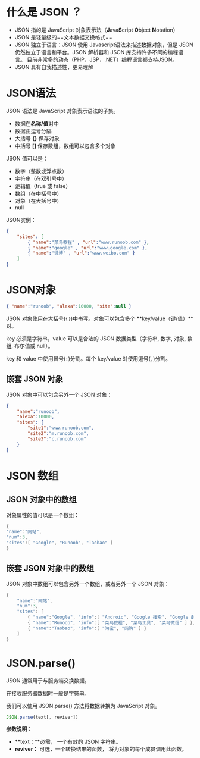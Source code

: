 # 什么是 JSON ？

+ JSON 指的是 JavaScript 对象表示法（**J**ava**S**cript **O**bject **N**otation）
+ JSON 是轻量级的==文本数据交换格式==
+ JSON 独立于语言：JSON 使用 Javascript语法来描述数据对象，但是 JSON 仍然独立于语言和平台。JSON 解析器和 JSON 库支持许多不同的编程语言。 目前非常多的动态（PHP，JSP，.NET）编程语言都支持JSON。
+ JSON 具有自我描述性，更易理解



# JSON语法

JSON 语法是 JavaScript 对象表示语法的子集。

+ 数据在**名称/值**对中
+ 数据由逗号分隔
+ 大括号 **{}** 保存对象
+ 中括号 **[]** 保存数组，数组可以包含多个对象

JSON 值可以是：

+ 数字（整数或浮点数）
+ 字符串（在双引号中）
+ 逻辑值（true 或 false）
+ 数组（在中括号中）
+ 对象（在大括号中）
+ null

JSON实例：

```json
{
    "sites": [
        { "name":"菜鸟教程" , "url":"www.runoob.com" }, 
        { "name":"google" , "url":"www.google.com" }, 
        { "name":"微博" , "url":"www.weibo.com" }
    ]
}
```



# JSON对象

```JSON
{ "name":"runoob", "alexa":10000, "site":null }
```

JSON 对象使用在大括号(`{}`)中书写。对象可以包含多个 **key/value（键/值）**对。

key 必须是字符串，value 可以是合法的 JSON 数据类型（字符串, 数字, 对象, 数组, 布尔值或 null）。

key 和 value 中使用冒号(`:`)分割。每个 key/value 对使用逗号(`,`)分割。

## 嵌套 JSON 对象

JSON 对象中可以包含另外一个 JSON 对象：

```JSON
{
    "name":"runoob",
    "alexa":10000,
    "sites": {
        "site1":"www.runoob.com",
        "site2":"m.runoob.com",
        "site3":"c.runoob.com"
    }
}
```



# JSON 数组

## JSON 对象中的数组

对象属性的值可以是一个数组：

```c++
{
"name":"网站",
"num":3,
"sites":[ "Google", "Runoob", "Taobao" ]
}
```

## 嵌套 JSON 对象中的数组

JSON 对象中数组可以包含另外一个数组，或者另外一个 JSON 对象：

```c++
{
    "name":"网站",
    "num":3,
    "sites": [
        { "name":"Google", "info":[ "Android", "Google 搜索", "Google 翻译" ] },
        { "name":"Runoob", "info":[ "菜鸟教程", "菜鸟工具", "菜鸟微信" ] },
        { "name":"Taobao", "info":[ "淘宝", "网购" ] }
    ]
}
```



# JSON.parse()

JSON 通常用于与服务端交换数据。

在接收服务器数据时一般是字符串。

我们可以使用 JSON.parse() 方法将数据转换为 JavaScript 对象。

```javascript
JSON.parse(text[, reviver])
```

**参数说明：**

+ **text：**必需， 一个有效的 JSON 字符串。
+ **reviver：** 可选，一个转换结果的函数， 将为对象的每个成员调用此函数。

